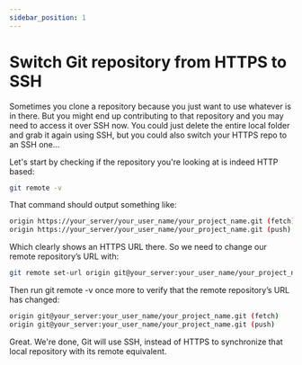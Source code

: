 ```yaml
---
sidebar_position: 1
---
```


# Switch Git repository from HTTPS to SSH
Sometimes you clone a repository because you just want to use whatever is in there. But you might end up contributing to that repository and you may need to access it over SSH now. You could just delete the entire local folder and grab it again using SSH, but you could also switch your HTTPS repo to an SSH one...

Let's start by checking if the repository you're looking at is indeed HTTP based:
```bash
git remote -v
```

That command should output something like:
```bash
origin https://your_server/your_user_name/your_project_name.git (fetch)
origin https://your_server/your_user_name/your_project_name.git (push)
```

Which clearly shows an HTTPS URL there. So we need to change our remote repository’s URL with:
```bash
git remote set-url origin git@your_server:your_user_name/your_project_name.git
```

Then run git remote -v once more to verify that the remote repository’s URL has changed:
```bash
origin git@your_server:your_user_name/your_project_name.git (fetch)
origin git@your_server:your_user_name/your_project_name.git (push)
```

Great. We're done, Git will use SSH, instead of HTTPS to synchronize that local repository with its remote equivalent.
